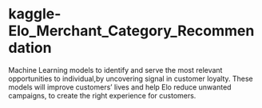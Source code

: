 # kaggle-Elo_Merchant_Category_Recommendation
Machine Learning models to identify and serve the most relevant opportunities to individual,by uncovering signal in customer loyalty. These models will improve customers’ lives and help Elo reduce unwanted campaigns, to create the right experience for customers.
